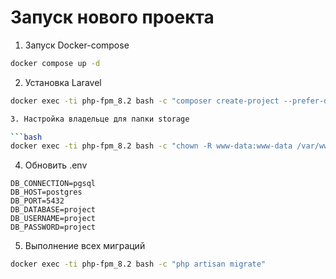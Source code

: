 # Запуск нового проекта

1. Запуск Docker-compose

```bash
docker compose up -d
```

2. Установка Laravel

```bash
docker exec -ti php-fpm_8.2 bash -c "composer create-project --prefer-dist laravel/laravel ."

3. Настройка владельце для папки storage

```bash
docker exec -ti php-fpm_8.2 bash -c "chown -R www-data:www-data /var/www/html/storage"
```

4. Обновить .env

```env
DB_CONNECTION=pgsql
DB_HOST=postgres
DB_PORT=5432
DB_DATABASE=project
DB_USERNAME=project
DB_PASSWORD=project
```

5. Выполнение всех миграций

```bash
docker exec -ti php-fpm_8.2 bash -c "php artisan migrate"
```